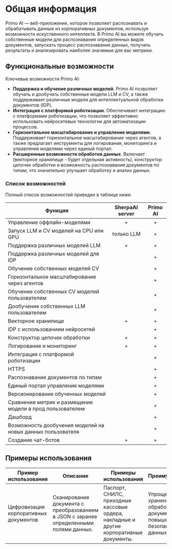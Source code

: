 # Общая информация

Primo AI — веб-приложение, которое позволяет распознавать и обрабатывать данные из корпоративных документов, используя возможности искуственного интеллекта. В Primo AI вы можете обучать собственные модели для распознавания определенных видов документов, запускать процесс распознавания данных, получать результаты и анализировать наиболее значимые для вас метрики. 


## Функциональные возможности

Ключевые возможности Primo AI:
* **Поддержка и обучение различных моделей**. Primo AI позволяет обучать и дообучать собственные модели LLM и CV, а также поддерживает различные модели для интеллектуальной обработки документов (IDP).
* **Интеграция с платформой роботизации**. Обеспечивает интеграцию с платформами роботизации, что позволяет эффективно использовать нейросетевые технологии для автоматизации процессов.
* **Горизонтальное масштабирование и управление моделями**. Поддерживает горизонтальное масштабирование через агентов, а также предлагает инструменты для логирования, мониторинга и управления моделями через единый портал.
* **Расширенные возможности обработки данных**. Включает (векторное хранилище - будет отдельная активность), конструктор цепочек обработки и возможность распознавания документов по типам, что значительно улучшает обработку и анализ данных.

### Cписок возможностей 

Полный список возможностей приведен в таблице ниже.

| Функция                                             | SherpaAI server | Primo AI |
|-----------------------------------------------------|:---------------:|:--------:|
| Управление оффлайн-моделями                         |        +        |    +     |   
| Запуск LLM и CV моделей на CPU или GPU              |     только LLM  |    +     |   
| Поддержка различных моделей LLM                     |        +        |    +     |      
| Поддержка различных моделей для IDP                 |                 |    +     |       
| Обучение собственных моделей CV                     |                 |    +     |   
| Горизонтальное масштабирование через агентов        |                 |    +     |    
| Обучение собственных CV моделей пользователем       |                 |    +     |   
| Дообучение собственных LLM пользователем            |                 |    +     |  
| Векторное хранилище                                 |        +        |    +     |  
| IDP с использованием нейросетей                     |                 |    +     |  
| Конструктор цепочек обработки                       |        +        |    +     | 
| Логирование и мониторинг                            |        +        |    +     |  
| Интеграция с платформой роботизации                 |                 |    +     |  
| HTTPS                                               |                 |    +     |     
| Распознавание документов по типам                   |                 |    +     |    
| Единый портал управления моделями                   |                 |    +     |    
| Версионирование обученных моделей                   |                 |    +     |    
| Сравнение метрик и размещение модели в прод пользователем |                 |    +     |   
| Дашборд                                             |                 |    +     |     
| Возможность дообучения моделей на новых данных пользователя |                 |    +     |   
| Создание чат-ботов                                  |        +        |    +     |  



## Примеры использования

| Пример использования                                | Описание                                                                 | Примеры использования                                  | Преимущества                                                                 |
|-----------------------------------------------------|-------------------------------------------------------------------------|-------------------------------------------------------|----------------------------------------------------------------------------|
| Цифровизация корпоративных документов               | Сканирование документа с преобразованием в JSON с заранее определенными полями данных. | Паспорт, СНИЛС, приходные кассовые ордера, накладные и другие корпоративные документы. | Упрощение хранения и обработки документов, повышение безопасности данных.  |
